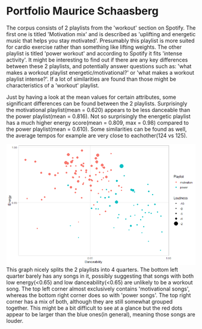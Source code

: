 # Portfolio Maurice Schaasberg

The corpus consists of 2 playlists from the 'workout' section on Spotify. The first one is titled 'Motivation mix' and is described as 'uplifting and energetic music that helps you stay motivated'. Presumably this playlist is more suited for cardio exercise rather than something like lifting weights. The other playlist is titled 'power workout' and according to Spotify it fits 'intense activity'. It might be interesting to find out if there are any key differences between these 2 playlists, and potentially answer questions such as: 'what makes a workout playlist energetic/motivational?' or 'what makes a workout playlist intense?'. If a lot of similarities are found than those might be characteristics of a 'workout' playlist.

Just by having a look at the mean values for certain attributes, some significant differences can be found between the 2 playlists. Surprisingly the motivational playlist(mean = 0.620) appears to be less danceable than the power playlist(mean = 0.816). Not so surprisingly the energetic playlist has a much higher energy score(mean = 0.809, max = 0.98) compared to the power playlist(mean = 0.610). Some similarities can be found as well, the average tempos for example are very close to eachother(124 vs 125).

![Week 7](Nrg-Dnc-Plot.png)
This graph nicely splits the 2 playlists into 4 quarters. The bottom left quarter barely has any songs in it, possibly suggesting that songs with both low energy(<0.65) and low danceability(<0.65) are unlikely to be a workout song. The top left corner almost exclusively contains 'motivational songs', whereas the bottom right corner does so with 'power songs'. The top right corner has a mix of both, although they are still somewhat grouped together. This might be a bit difficult to see at a glance but the red dots appear to be larger than the blue ones(in general), meaning those songs are louder.
